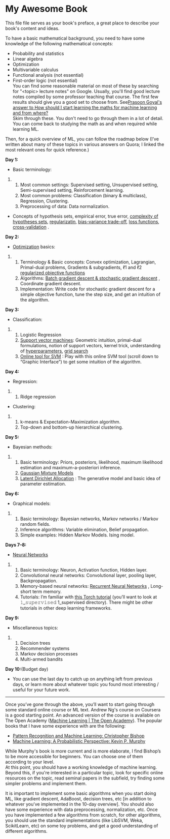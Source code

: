 # My Awesome Book

This file file serves as your book's preface, a great place to describe your book's content and ideas.



To have a basic mathematical background, you need to have some knowledge of the following mathematical concepts:  
- Probability and statistics  
- Linear algebra  
- Optimization  
- Multivariable calculus  
- Functional analysis \(not essential\)  
- First-order logic \(not essential\)  
You can find some reasonable material on most of these by searching for "&lt;topic&gt; lecture notes" on Google. Usually, you'll find good lecture notes compiled by some professor teaching that course. The first few results should give you a good set to choose from. See[Prasoon Goyal's answer to How should I start learning the maths for machine learning and from where?](https://www.quora.com/How-should-I-start-learning-the-maths-for-machine-learning-and-from-where/answer/Prasoon-Goyal)  
Skim through these. You don't need to go through them in a lot of detail. You can come back to studying the math as and when required while learning ML.

Then, for a quick overview of ML, you can follow the roadmap below \(I’ve written about many of these topics in various answers on Quora; I linked the most relevant ones for quick reference.\)

**Day 1:**

* Basic terminology:

1. 1. Most common settings: Supervised setting, Unsupervised setting, Semi-supervised setting, Reinforcement learning.
   2. Most common problems: Classification \(binary 
      &
       multiclass\), Regression, Clustering.
   3. Preprocessing of data: Data normalization.

* Concepts of hypothesis sets, empirical error, true error,
  [complexity of hypotheses sets](https://www.quora.com/What-is-hyperparameter-optimization-in-machine-learning-in-formal-terms/answer/Prasoon-Goyal), [regularizatin](https://www.quora.com/What-is-an-intuitive-explanation-of-regularization/answer/Prasoon-Goyal), [bias-variance trade-off](https://www.quora.com/Is-there-any-theorem-in-statistics-or-machine-learning-that-shows-that-the-bigger-the-dataset-the-bigger-the-accuracy/answer/Prasoon-Goyal), [loss functions](https://www.quora.com/MSE-is-a-convex-loss-func-for-linear-and-logistic-regression-how-come-it-isnt-for-NN-and-backprop-i-e-local-optimums/answer/Prasoon-Goyal), [cross-validation](https://www.quora.com/Should-I-split-my-data-to-train-test-split-or-train-validation-test-subset/answer/Prasoon-Goyal)
  .

**Day 2:**

* [Optimization](https://www.quora.com/How-much-of-machine-learning-is-actually-just-optimization/answer/Prasoon-Goyal)
  basics:

1. 1. Terminology & Basic concepts: Convex optimization, Lagrangian, Primal-dual problems, Gradients & subgradients,
      ℓ1 and ℓ2 [regularized objective functions](https://www.quora.com/Why-small-l1-norm-means-sparsity/answer/Prasoon-Goyal)
   2. Algorithms:
      [Batch gradient descent & stochastic gradient descent](https://www.quora.com/What-should-everybody-know-about-stochastic-gradient-descent/answer/Prasoon-Goyal)
      , Coordinate gradient descent.
   3. Implementation: Write code for stochastic gradient descent for a simple objective function, tune the step size, and get an intuition of the algorithm.

**Day 3:**

* Classification:

1. 1. Logistic Regression
   2. [Support vector machines](https://www.quora.com/What-are-the-tricky-ideas-introduced-in-Support-Vector-Machines-SVM-And-what-makes-them-successful/answer/Prasoon-Goyal): Geometric intuition, primal-dual formulations, notion of support vectors, kernel trick, understanding of [hyperparameters](https://www.quora.com/What-is-hyperparameter-optimization-in-machine-learning-in-formal-terms/answer/Prasoon-Goyal), [grid search](https://www.quora.com/Machine-Learning-How-does-grid-search-work/answer/Prasoon-Goyal)
   3. [Online tool for SVM](http://www.csie.ntu.edu.tw/~cjlin/libsvm/)
      : Play with this online SVM tool \(scroll down to “Graphic Interface”\) to get some intuition of the algorithm.

**Day 4:**

* Regression:

1. 1. Ridge regression

* Clustering:

1. 1. k-means & Expectation-Maximization algorithm.
   2. Top-down and bottom-up hierarchical clustering.

**Day 5:**

* Bayesian methods:

1. 1. Basic terminology: Priors, posteriors, likelihood, maximum likelihood estimation and maximum-a-posteriori inference.
   2. [Gaussian Mixture Models](https://www.quora.com/What-is-a-generative-model/answer/Prasoon-Goyal)
   3. [Latent Dirichlet Allocation](https://www.quora.com/What-are-the-best-machine-learning-algorithms-to-determine-the-topic-or-theme-of-a-file-content/answer/Prasoon-Goyal)
      : The generative model and basic idea of parameter estimation.

**Day 6:**

* Graphical models:

1. 1. Basic terminology: Bayesian networks, Markov networks / Markov random fields.
   2. Inference algorithms: Variable elimination, Belief propagation.
   3. Simple examples: Hidden Markov Models. Ising model.

**Days 7–8:**

* [Neural Networks](https://www.quora.com/What-is-a-deep-learning-algoritm-simply-explained/answer/Prasoon-Goyal)

1. 1. Basic terminology: Neuron, Activation function, Hidden layer.
   2. Convolutional neural networks: Convolutional layer, pooling layer, Backpropagation.
   3. Memory-based neural networks:
      [Recurrent Neural Networks](https://www.quora.com/How-are-recurrent-neural-networks-different-from-convolutional-neural-networks/answer/Prasoon-Goyal)
      , Long-short term memory.
   4. Tutorials: I’m familiar with
      [this Torch tutorial](https://github.com/clementfarabet/ipam-tutorials/tree/master/th_tutorials)
      \(you’ll want to look at
      𝟷\_𝚜𝚞𝚙𝚎𝚛𝚟𝚒𝚜𝚎𝚍
      1\_supervised
      directory\). There might be other tutorials in other deep learning frameworks.

**Day 9:**

* Miscellaneous topics:

1. 1. Decision trees
   2. Recommender systems
   3. Markov decision processes
   4. Multi-armed bandits

**Day 10:**\(Budget day\)

* You can use the last day to catch up on anything left from previous days, or learn more about whatever topic you found most interesting / useful for your future work.

---

Once you’ve gone through the above, you’ll want to start going through some standard online course or ML text. Andrew Ng's course on Coursera is a good starting point. An advanced version of the course is available on The Open Academy \([Machine Learning \| The Open Academy](http://theopenacademy.com/content/machine-learning)\). The popular books that I have some experience with are the following:

* [Pattern Recognition and Machine Learning: Christopher Bishop](http://www.amazon.com/Pattern-Recognition-Learning-Information-Statistics/dp/0387310738/ref=sr_1_1?ie=UTF8&keywords=bishop+machine+learning&qid=1436657115&sr=8-1)
* [Machine Learning: A Probabilistic Perspective: Kevin P. Murphy](http://www.amazon.com/Machine-Learning-Probabilistic-Perspective-Computation/dp/0262018020/ref=sr_1_2?ie=UTF8&keywords=bishop+machine+learning&qid=1436657115&sr=8-2)

While Murphy's book is more current and is more elaborate, I find Bishop’s to be more accessible for beginners. You can choose one of them according to your level.  
At this point, you should have a working knowledge of machine learning. Beyond this, if you're interested in a particular topic, look for specific online resources on the topic, read seminal papers in the subfield, try finding some simpler problems and implement them.

It is important to implement some basic algorithms when you start doing ML, like gradient descent, AdaBoost, decision trees, etc \[in addition to whatever you’ve implemented in the 10-day overview\]. You should also have some experience with data preprocessing, normalization, etc. Once you have implemented a few algorithms from scratch, for other algorithms, you should use the standard implementations \(like LibSVM, Weka, ScikitLearn, etc\) on some toy problems, and get a good understanding of different algorithms.

